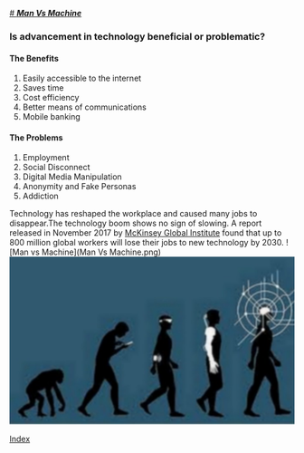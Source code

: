 [# ***Man Vs Machine***](https://medium.com/predict/man-vs-machine-the-latest-chapter-is-just-starting-dc1eb66e5c2a)
### Is advancement in technology beneficial or problematic?
#### The Benefits
1. Easily accessible to the internet 
1. Saves time 
1. Cost efficiency
1. Better means of communications
1. Mobile banking

#### The Problems
1. Employment
1. Social Disconnect
1. Digital Media Manipulation 
1. Anonymity and Fake Personas
1. Addiction

Technology has reshaped the workplace and caused many jobs to disappear.The technology boom shows no sign of slowing. A report released in November 2017 by [McKinsey Global Institute](https://www.mckinsey.com/featured-insights/future-of-work/jobs-lost-jobs-gained-what-the-future-of-work-will-mean-for-jobs-skills-and-wages) found that up to 800 million global workers will lose their jobs to new technology by 2030.
![Man vs Machine](Man Vs Machine.png)![Evolutio](Evolution.jpg)

[Index](index)
